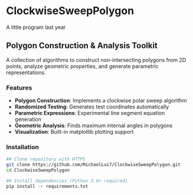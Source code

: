 # ClockwiseSweepPolygon
A little program last year
## Polygon Construction & Analysis Toolkit

A collection of algorithms to construct non-intersecting polygons from 2D points, analyze geometric properties, and generate parametric representations.

### Features

- **Polygon Construction**: Implements a clockwise polar sweep algorithm
- **Randomized Testing**: Generates test coordinates automatically
- **Parametric Expressions**: Experimental line segment equation generation
- **Geometric Analysis**: Finds maximum internal angles in polygons
- **Visualization**: Built-in matplotlib plotting support

### Installation

```bash
## Clone repository with HTTPS
git clone https://github.com/MichaelLui7/ClockwiseSweepPolygon.git
cd ClockwiseSweepPolygon

## Install dependencies (Python 3.6+ required)
pip install -r requirements.txt
